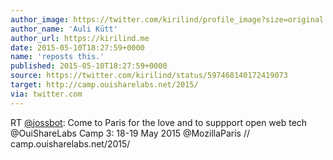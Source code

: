 ```yaml
---
author_image: https://twitter.com/kirilind/profile_image?size=original
author_name: 'Auli Kütt'
author_url: https://kirilind.me
date: 2015-05-10T18:27:59+0000
name: 'reposts this.'
published: 2015-05-10T18:27:59+0000
source: https://twitter.com/kirilind/status/597468140172419073
target: http://camp.ouisharelabs.net/2015/
via: twitter.com
---
```

RT [@jossbot](https://twitter.com/jossbot): Come to Paris for the love and to
suppport open web tech @OuiShareLabs Camp 3: 18-19 May 2015 @MozillaParis //
camp.ouisharelabs.net/2015/

